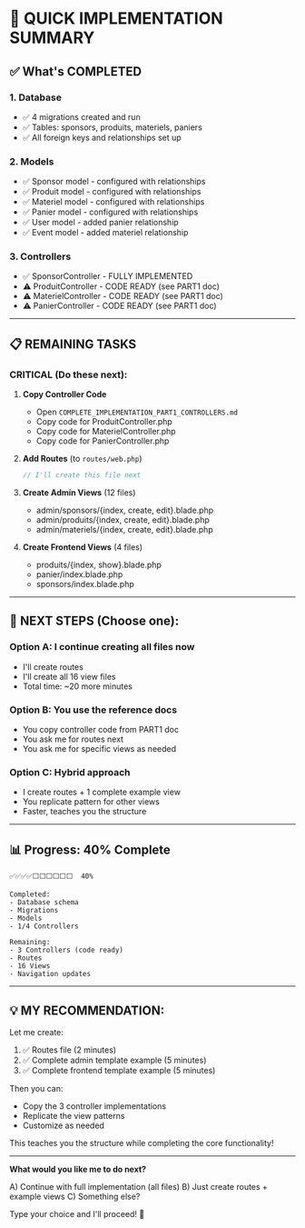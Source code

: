 # 🎯 QUICK IMPLEMENTATION SUMMARY

## ✅ What's COMPLETED

### 1. Database
- ✅ 4 migrations created and run
- ✅ Tables: sponsors, produits, materiels, paniers
- ✅ All foreign keys and relationships set up

### 2. Models
- ✅ Sponsor model - configured with relationships
- ✅ Produit model - configured with relationships
- ✅ Materiel model - configured with relationships
- ✅ Panier model - configured with relationships
- ✅ User model - added panier relationship
- ✅ Event model - added materiel relationship

### 3. Controllers
- ✅ SponsorController - FULLY IMPLEMENTED
- ⚠️ ProduitController - CODE READY (see PART1 doc)
- ⚠️ MaterielController - CODE READY (see PART1 doc)
- ⚠️ PanierController - CODE READY (see PART1 doc)

---

## 📋 REMAINING TASKS

### CRITICAL (Do these next):

1. **Copy Controller Code** 
   - Open `COMPLETE_IMPLEMENTATION_PART1_CONTROLLERS.md`
   - Copy code for ProduitController.php
   - Copy code for MaterielController.php  
   - Copy code for PanierController.php

2. **Add Routes** (to `routes/web.php`)
   ```php
   // I'll create this file next
   ```

3. **Create Admin Views** (12 files)
   - admin/sponsors/{index, create, edit}.blade.php
   - admin/produits/{index, create, edit}.blade.php
   - admin/materiels/{index, create, edit}.blade.php

4. **Create Frontend Views** (4 files)
   - produits/{index, show}.blade.php
   - panier/index.blade.php
   - sponsors/index.blade.php

---

## 🚀 NEXT STEPS (Choose one):

### Option A: I continue creating all files now
- I'll create routes
- I'll create all 16 view files
- Total time: ~20 more minutes

### Option B: You use the reference docs
- You copy controller code from PART1 doc
- You ask me for routes next
- You ask me for specific views as needed

### Option C: Hybrid approach
- I create routes + 1 complete example view
- You replicate pattern for other views
- Faster, teaches you the structure

---

## 📊 Progress: 40% Complete

```
✅✅✅✅⬜⬜⬜⬜⬜⬜  40%

Completed:
- Database schema
- Migrations  
- Models
- 1/4 Controllers

Remaining:
- 3 Controllers (code ready)
- Routes
- 16 Views
- Navigation updates
```

---

## 💡 MY RECOMMENDATION:

Let me create:
1. ✅ Routes file (2 minutes)
2. ✅ Complete admin template example (5 minutes)
3. ✅ Complete frontend template example (5 minutes)

Then you can:
- Copy the 3 controller implementations
- Replicate the view patterns
- Customize as needed

This teaches you the structure while completing the core functionality!

---

**What would you like me to do next?**

A) Continue with full implementation (all files)
B) Just create routes + example views
C) Something else?

Type your choice and I'll proceed! 🚀
